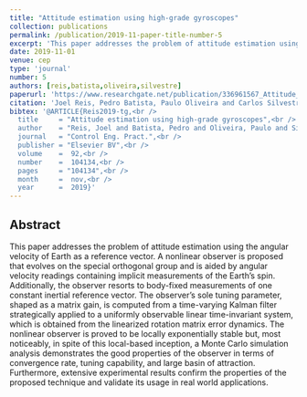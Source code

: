 ```yaml
---
title: "Attitude estimation using high-grade gyroscopes"
collection: publications
permalink: /publication/2019-11-paper-title-number-5
excerpt: 'This paper addresses the problem of attitude estimation using the angular velocity of Earth as a reference vector.'
date: 2019-11-01
venue: cep
type: 'journal'
number: 5
authors: [reis,batista,oliveira,silvestre]
paperurl: 'https://www.researchgate.net/publication/336961567_Attitude_estimation_using_high-grade_gyroscopes'
citation: 'Joel Reis, Pedro Batista, Paulo Oliveira and Carlos Silvestre, "Attitude estimation using high-grade gyroscopes," Control Engineering Practice, Volume 92, 2019, 104134, ISSN 0967-0661, doi:10.1016/j.conengprac.2019.104134.'
bibtex: '@ARTICLE{Reis2019-tg,<br />
  title     = "Attitude estimation using high-grade gyroscopes",<br />
  author    = "Reis, Joel and Batista, Pedro and Oliveira, Paulo and Silvestre, Carlos",<br />
  journal   = "Control Eng. Pract.",<br />
  publisher = "Elsevier BV",<br />
  volume    =  92,<br />
  number    =  104134,<br />
  pages     = "104134",<br />
  month     =  nov,<br />
  year      =  2019}'
---
```

**Abstract**
---
This paper addresses the problem of attitude estimation using the angular velocity of Earth as a reference vector.
A nonlinear observer is proposed that evolves on the special orthogonal group and is aided by angular velocity readings containing implicit measurements of the Earth’s spin.
Additionally, the observer resorts to body-fixed measurements of one constant inertial reference vector.
The observer’s sole tuning parameter, shaped as a matrix gain, is computed from a time-varying Kalman filter strategically applied to a uniformly observable linear time-invariant system, which is obtained from the linearized rotation matrix error dynamics.
The nonlinear observer is proved to be locally exponentially stable but, most noticeably, in spite of this local-based inception, a Monte Carlo simulation analysis demonstrates the good properties of the observer in terms of convergence rate, tuning capability, and large basin of attraction.
Furthermore, extensive experimental results confirm the properties of the proposed technique and validate its usage in real world applications.

